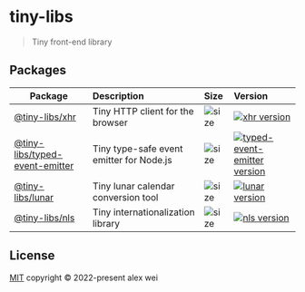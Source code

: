 # tiny-libs

> Tiny front-end library

## Packages

| Package                       | Description                      | Size                                                 | Version                                                                        |
| ----------------------------- | :------------------------------- | :--------------------------------------------------- | :----------------------------------------------------------------------------------------------------- |
| [@tiny-libs/xhr](packages/xhr) | Tiny HTTP client for the browser | ![size](https://img.shields.io/badge/-<3kb-blue.svg) | [![xhr version](https://img.shields.io/npm/v/@tiny-libs/xhr.svg?label=%20)](packages/xhr/CHANGELOG.md) |
| [@tiny-libs/typed-event-emitter](packages/typed-event-emitter) | Tiny type-safe event emitter for Node.js | ![size](https://img.shields.io/badge/0kb-blue.svg) | [![typed-event-emitter version](https://img.shields.io/npm/v/@tiny-libs/typed-event-emitter.svg?label=%20)](packages/typed-event-emitter/CHANGELOG.md) |
| [@tiny-libs/lunar](packages/lunar) | Tiny lunar calendar conversion tool | ![size](https://img.shields.io/badge/<12kb-blue.svg) | [![lunar version](https://img.shields.io/npm/v/@tiny-libs/lunar.svg?label=%20)](packages/lunar/CHANGELOG.md) |
| [@tiny-libs/nls](packages/nls) | Tiny internationalization library | ![size](https://img.shields.io/badge/<1kb-blue.svg) | [![nls version](https://img.shields.io/npm/v/@tiny-libs/nls.svg?label=%20)](packages/nls/CHANGELOG.md) |

## License

[MIT](./LICENSE) copyright © 2022-present alex wei
